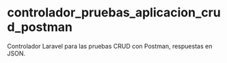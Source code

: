 # controlador_pruebas_aplicacion_crud_postman
Controlador Laravel para las pruebas CRUD con Postman, respuestas en JSON.
